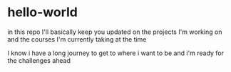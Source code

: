 # hello-world
in this repo I'll basically keep you updated on the projects I'm working on and the courses I'm currently taking at the time


I know i have a long journey to get to where i want to be and i'm ready for the challenges ahead 
